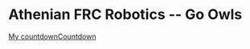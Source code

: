 # Athenian FRC Robotics -- Go Owls

<div data-type="countdown" data-id="1452661" class="tickcounter" style="width: 100%; position: relative; padding-bottom: 25%"><a href="//www.tickcounter.com/countdown/1452661/my-countdown" title="Countdown to Kickoff">My countdown</a><a href="//www.tickcounter.com/" title="Countdown">Countdown</a></div><script>(function(d, s, id) { var js, pjs = d.getElementsByTagName(s)[0]; if (d.getElementById(id)) return; js = d.createElement(s); js.id = id; js.src = "//www.tickcounter.com/static/js/loader.js"; pjs.parentNode.insertBefore(js, pjs); }(document, "script", "tickcounter-sdk"));</script>

##
